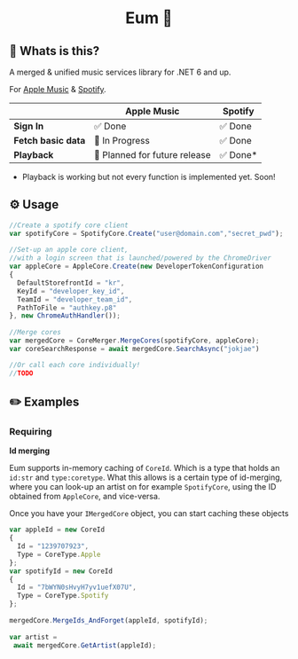 
<h1 align="center">Eum 🎵</h1>

## 🤔 Whats is this?

A merged & unified music services library for .NET 6 and up.

For [Apple Music](src/Eum.Cores.Apple) & [Spotify](src/Eum.Cores.Spotify).


|                |Apple Music                          |Spotify                         |
|----------------|-------------------------------|-----------------------------|
|**Sign In**| ✅ Done | ✅ Done
|**Fetch basic data**|  🚧 In Progress            | ✅ Done            |
|**Playback**          | 🤔 Planned for future release            | ✅ Done*           |


* Playback is working but not every function is implemented yet. Soon!
## ⚙️ Usage

```js
//Create a spotify core client 
var spotifyCore = SpotifyCore.Create("user@domain.com","secret_pwd");  
  
//Set-up an apple core client, 
//with a login screen that is launched/powered by the ChromeDriver
var appleCore = AppleCore.Create(new DeveloperTokenConfiguration  
{  
  DefaultStorefrontId = "kr",  
  KeyId = "developer_key_id",  
  TeamId = "developer_team_id",  
  PathToFile = "authkey.p8"  
}, new ChromeAuthHandler());  
  
//Merge cores
var mergedCore = CoreMerger.MergeCores(spotifyCore, appleCore);  
var coreSearchResponse = await mergedCore.SearchAsync("jokjae")

//Or call each core individually!
//TODO
```

## ✏️ Examples

### Requiring

**Id merging**

Eum supports in-memory caching of ``CoreId``. Which is a type that holds an ``id:str`` and ``type:coretype``.
What this allows is a certain type of id-merging, where you can look-up an artist on for example ``SpotifyCore``, using the ID obtained from ``AppleCore``, and vice-versa.


Once you have your ``IMergedCore`` object, you can start caching these objects
```js
var appleId = new CoreId  
{  
  Id = "1239707923",  
  Type = CoreType.Apple  
};  
var spotifyId = new CoreId  
{  
  Id = "7bWYN0sHvyH7yv1uefX07U",  
  Type = CoreType.Spotify  
};  
  
mergedCore.MergeIds_AndForget(appleId, spotifyId);  
  
var artist =   
 await mergedCore.GetArtist(appleId);
```

<br>
